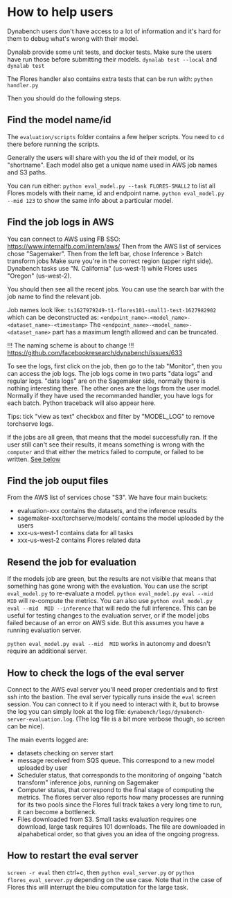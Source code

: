 # How to help users

Dynabench users don't have access to a lot of information
and it's hard for them to debug what's wrong with their model.

Dynalab provide some unit tests, and docker tests.
Make sure the users have run those before submitting their models.
`dynalab test --local` and `dynalab test`

The Flores handler also contains extra tests that can be run with:
`python handler.py`

Then you should do the following steps.

## Find the model name/id

The `evaluation/scripts` folder contains a few helper scripts.
You need to `cd` there before running the scripts.

Generally the users will share with you the id of their model,
or its "shortname".
Each model also get a unique name used in AWS job names and S3 paths.

You can run either:
`python eval_model.py --task FLORES-SMALL2` to list all Flores models with their name, id and endpoint name.
`python eval_model.py --mid 123` to show the same info about a particular model.

## Find the job logs in AWS

You can connect to AWS using FB SSO: https://www.internalfb.com/intern/aws/
Then from the AWS list of services chose "Sagemaker".
Then from the left bar, chose Inference > Batch transform jobs
Make sure you're in the correct region (upper right side).
Dynabench tasks use "N. California" (us-west-1)
while Flores uses "Oregon" (us-west-2).

You should then see all the recent jobs.
You can use the search bar with the job name to find the relevant job.

Job names look like: `ts1627979249-t1-flores101-small1-test-1627982902`
which can be deconstructed as:
`<endpoint_name>-<model_name>-<dataset_name>-<timestamp>`
The `<endpoint_name>-<model_name>-<dataset_name>` part has a maximum length
allowed and can be truncated.

!!! The naming scheme is about to change !!!
https://github.com/facebookresearch/dynabench/issues/633


To see the logs, first click on the job, then go to the tab "Monitor",
then you can access the job logs.
The job logs come in two parts "data logs" and regular logs.
"data logs" are on the Sagemaker side, normally there is nothing interesting there.
The other ones are the logs from the user model.
Normally if they have used the recommanded handler,
you have logs for each batch.
Python traceback will also appear here.

Tips: tick "view as text" checkbox and filter by "MODEL_LOG" to remove torchserve logs.

If the jobs are all green, that means that the model successfully ran.
If the user still can't see their results, it means something is wrong with
the `computer` and that either the metrics failed to compute, or failed to be written.
[See below](#resend-the-job-for-evaluation)


## Find the job ouput files

From the AWS list of services chose "S3".
We have four main buckets:

- evaluation-xxx contains the datasets, and the inference results
- sagemaker-xxx/torchserve/models/ contains the model uploaded by the users
- xxx-us-west-1 contains data for all tasks
- xxx-us-west-2 contains Flores related data


## Resend the job for evaluation

If the models job are green, but the results are not visible that means that
something has gone wrong with the evaluation.
You can use the script `eval_model.py` to re-evaluate a model.
`python eval_model.py eval --mid  MID` will re-compute the metrics.
You can also use `python eval_model.py eval --mid  MID --inference` that will
redo the full inference.
This can be useful for testing changes to the evaluation server,
or if the model jobs failed because of an error on AWS side.
But this assumes you have a running evaluation server.

`python eval_model.py eval --mid  MID` works in autonomy and doesn't require
an additional server.


## How to check the logs of the eval server

Connect to the AWS eval server
you'll need proper credentials and to first ssh into the bastion.
The eval server typically runs inside the `eval` screen session.
You can connect to it if you need to interact with it, 
but to browse the log you can simply look at the log file:
`dynabench/logs/dynabench-server-evaluation.log`.
(The log file is a bit more verbose though, so screen can be nice).

The main events logged are:
* datasets checking on server start
* message received from SQS queue. This correspond to a new model uploaded by user
* Scheduler status, that corresponds to the monitoring
  of ongoing "batch transform" inference jobs, running on Sagemaker
* Computer status, that correspond to the final stage of computing the metrics.
  The flores server also reports how many processes are running for its two pools
  since the Flores full track takes a very long time to run, it can become a bottleneck.
* Files downloaded from S3.
  Small tasks evaluation requires one download, large task requires 101 downloads.
  The file are downloaded in alpahabetical order, so that gives you an idea of the ongoing progress.


## How to restart the eval server

`screen -r eval` then ctrl+c, then `python eval_server.py` or `python flores_eval_server.py` depending on the use case.
Note that in the case of Flores this will interrupt the bleu computation 
for the large task.
